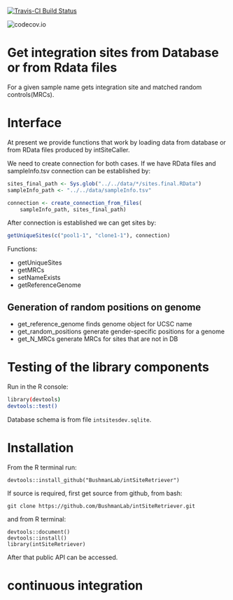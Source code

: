 [![Travis-CI Build Status](https://travis-ci.org/BushmanLab/intSiteRetriever.svg?branch=master)](https://travis-ci.org/BushmanLab/intSiteRetriever)

![codecov.io](http://codecov.io/github/BushmanLab/intSiteRetriever/branch.svg?branch=master)

# Get integration sites from Database or from Rdata files

For a given sample name gets integration site and matched random controls(MRCs).



# Interface

At present we provide functions that work by loading data from database
or from RData files produced by intSiteCaller.

We need to create connection for both cases. 
If we have RData files and sampleInfo.tsv connection can be established by:

```r
sites_final_path <- Sys.glob("../../data/*/sites.final.RData")
sampleInfo_path <- "../../data/sampleInfo.tsv"

connection <- create_connection_from_files(
    sampleInfo_path, sites_final_path)
```

After connection is established we can get sites by:

```r
getUniqueSites(c("pool1-1", "clone1-1"), connection)
```

Functions:

* getUniqueSites
* getMRCs
* setNameExists
* getReferenceGenome

## Generation of random positions on genome

* get_reference_genome finds genome object for UCSC name
* get_random_positions generate gender-specific positions for a genome
* get_N_MRCs generate MRCs for sites that are not in DB


# Testing of the library components

Run in the R console:

```bash
library(devtools)
devtools::test()
```

Database schema is from file `intsitesdev.sqlite`.


# Installation

From the R terminal run:
```
devtools::install_github("BushmanLab/intSiteRetriever")
```

If source is required, first get source from github, from bash:

```
git clone https://github.com/BushmanLab/intSiteRetriever.git
```

and from R terminal:

```
devtools::document()
devtools::install()
library(intSiteRetriever)
```

After that public API can be accessed.

# continuous integration 
